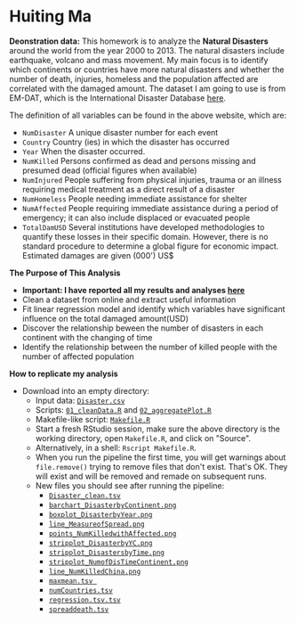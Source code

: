 Huiting Ma
=========================

**Deonstration data:** This homework is to analyze the **Natural Disasters** around the world from the year 2000 to 2013. The natural disasters include earthquake, volcano and mass movement. My main focus is to identify which continents or countries have more natural disasters and whether the number of death, injuries, homeless and the population affected are correlated with the damaged amount. The dataset I am going to use is from EM-DAT, which is the International Disaster Database [here](http://www.emdat.be/database).

The definition of all variables can be found in the above website, which are:

- `NumDisaster` A unique disaster number for each event 
- `Country` Country (ies) in which the disaster has occurred
- `Year` When the disaster occurred. 
- `NumKilled` Persons confirmed as dead and persons missing and presumed dead (official figures when available)
- `NumInjured` People suffering from physical injuries, trauma or an illness requiring medical treatment as a direct result of a disaster
- `NumHomeless` People needing immediate assistance for shelter
- `NumAffected` People requiring immediate assistance during a period of emergency; it can also include displaced or evacuated people
- `TotalDamUSD` Several institutions have developed methodologies to quantify these losses in their specific domain. However, there is no standard procedure to determine a global figure for economic impact. Estimated damages are given (000') US$

**The Purpose of This Analysis**
* **Important: I have reported all my results and analyses [here](http://rpubs.com/Huiting/stat545a-2013-hw06_ma-hui)**
* Clean a dataset from online and extract useful information
* Fit linear regression model and identify which variables have significant influence on the total damaged amount(USD)
* Discover the relationship beween the number of disasters in each continent with the changing of time
* Identify the relationship between the number of killed people with the number of affected population


**How to replicate my analysis**
* Download into an empty directory:
    - Input data: [`Disaster.csv`](https://github.com/horsehuiting/stat545a-2013-hw06_ma-hui/blob/master/Disaster.csv)
    - Scripts: [`01_cleanData.R`](https://github.com/horsehuiting/stat545a-2013-hw06_ma-hui/blob/master/01_cleanData.R) and [`02_aggregatePlot.R`](https://github.com/horsehuiting/stat545a-2013-hw06_ma-hui/blob/master/02_aggregatePlot.R)
    - Makefile-like script: [`Makefile.R`](https://github.com/horsehuiting/stat545a-2013-hw06_ma-hui/blob/master/Makefile.R)
  * Start a fresh RStudio session, make sure the above directory is the working directory, open `Makefile.R`, and click on "Source".
  * Alternatively, in a shell: `Rscript Makefile.R`.
  * When you run the pipeline the first time, you will get warnings about `file.remove()` trying to remove files that don't exist. That's OK. They will exist and will be removed and remade on subsequent runs.
  * New files you should see after running the pipeline:
    - [`Disaster_clean.tsv`](https://github.com/horsehuiting/stat545a-2013-hw06_ma-hui/blob/master/Disaster_clean.tsv)
    - [`barchart_DisasterbyContinent.png`](https://github.com/horsehuiting/stat545a-2013-hw06_ma-hui/blob/master/barchart_DisasterbyContinent.png)
    - [`boxplot_DisasterbyYear.png`](https://github.com/horsehuiting/stat545a-2013-hw06_ma-hui/blob/master/boxplot_DisasterbyYear.png)
    - [`line_MeasureofSpread.png`](https://github.com/horsehuiting/stat545a-2013-hw06_ma-hui/blob/master/line_MeasureofSpread.png)
    - [`points_NumKilledwithAffected.png`](https://github.com/horsehuiting/stat545a-2013-hw06_ma-hui/blob/master/points_NumKilledwithAffected.png)
    - [`stripplot_DisasterbyYC.png`](https://github.com/horsehuiting/stat545a-2013-hw06_ma-hui/blob/master/stripplot_DisasterbyYC.png)
    - [`stripplot_DisastersbyTime.png`](https://github.com/horsehuiting/stat545a-2013-hw06_ma-hui/blob/master/stripplot_DisastersbyTime.png)
    - [`stripplot_NumofDisTimeContinent.png`](https://github.com/horsehuiting/stat545a-2013-hw06_ma-hui/blob/master/stripplot_NumofDisTimeContinent.png)
    - [`line_NumKilledChina.png`](https://github.com/horsehuiting/stat545a-2013-hw06_ma-hui/blob/master/line_NumKilledChina.png)
    - [`maxmean.tsv `](https://github.com/horsehuiting/stat545a-2013-hw06_ma-hui/blob/master/maxmean.tsv)
    - [`numCountries.tsv`](https://github.com/horsehuiting/stat545a-2013-hw06_ma-hui/blob/master/numCountries.tsv)
    - [`regression.tsv.tsv`](https://github.com/horsehuiting/stat545a-2013-hw06_ma-hui/blob/master/regression.tsv)
    - [`spreaddeath.tsv`](https://github.com/horsehuiting/stat545a-2013-hw06_ma-hui/blob/master/spreaddeath.tsv)

